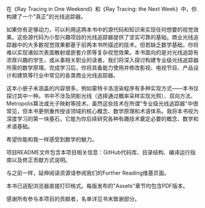 在《Ray Tracing in One Weekend》和《Ray Tracing: the Next Week》中，你构建了一个"真正"的光线追踪器。

如果你有足够动力，可以利用这两本书中的源代码和知识来实现任何想要的视觉效果。这些源代码为小型兴趣项目的光线追踪器提供了坚实可靠的基础。商业光线追踪器中的大多数视觉效果都基于前两本书所描述的技术。但若缺乏数学基础，你将难以实现诸如次表面散射或嵌套介质等复杂视觉效果。本书面向的是对光线追踪有浓厚兴趣的学生，或从事相关职业的读者。我们将深入探讨构建专业级光线追踪器所需的数学原理。完成学习后，你将具备能力使用并修改影视、电视节目、产品设计和建筑等行业中常见的各类商业光线追踪器。

这本小册子未涵盖的内容很多。例如蒙特卡洛渲染程序有多种实现方式——本书仅探讨其中一种。书中不涉及阴影光线（选择通过概率采样实现光照）、双向方法、Metropolis算法或光子映射等技术。虽然这些技术在所谓"专业级光线追踪器"中很常见，但本书更侧重传授该领域的核心概念、数学原理和术语体系。我将本书视为深度学习的第一块基石，它能为你后续研究各种有趣技术奠定必要的概念、数学和术语基础。

希望你能和我一样感受到数学的魅力。

项目README文件包含本项目相关信息：GitHub代码库、目录结构、编译运行指南以及修正贡献方式说明。

与之前一样，延伸阅读资源请参阅我们的Further Reading维基页面。

本书已适配浏览器直接打印格式。每版发布的"Assets"章节均包含PDF版本。

感谢所有参与本项目的贡献者，名单详见书末致谢部分。